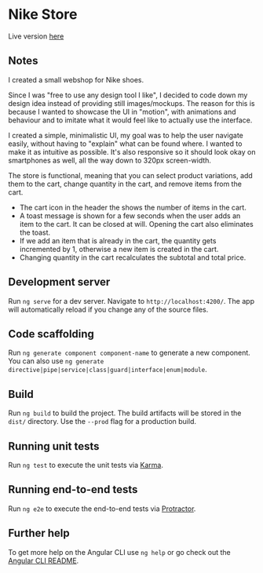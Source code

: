 # Nike Store

Live version [here](https://krisztian-kugler.github.io/nike-store)

## Notes

I created a small webshop for Nike shoes.

Since I was "free to use any design tool I like", I decided to code down my design idea instead of providing still images/mockups. The reason for this is because I wanted to showcase the UI in "motion", with animations and behaviour and to imitate what it would feel like to actually use the interface.

I created a simple, minimalistic UI, my goal was to help the user navigate easily, without having to "explain" what can be found where. I wanted to make it as intuitive as possible. It's also responsive so it should look okay on smartphones as well, all the way down to 320px screen-width.

The store is functional, meaning that you can select product variations, add them to the cart, change quantity in the cart, and remove items from the cart.

- The cart icon in the header the shows the number of items in the cart.
- A toast message is shown for a few seconds when the user adds an item to the cart. It can be closed at will. Opening the cart also eliminates the toast.
- If we add an item that is already in the cart, the quantity gets incremented by 1, otherwise a new item is created in the cart.
- Changing quantity in the cart recalculates the subtotal and total price.

## Development server

Run `ng serve` for a dev server. Navigate to `http://localhost:4200/`. The app will automatically reload if you change any of the source files.

## Code scaffolding

Run `ng generate component component-name` to generate a new component. You can also use `ng generate directive|pipe|service|class|guard|interface|enum|module`.

## Build

Run `ng build` to build the project. The build artifacts will be stored in the `dist/` directory. Use the `--prod` flag for a production build.

## Running unit tests

Run `ng test` to execute the unit tests via [Karma](https://karma-runner.github.io).

## Running end-to-end tests

Run `ng e2e` to execute the end-to-end tests via [Protractor](http://www.protractortest.org/).

## Further help

To get more help on the Angular CLI use `ng help` or go check out the [Angular CLI README](https://github.com/angular/angular-cli/blob/master/README.md).
